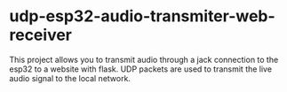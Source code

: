 # udp-esp32-audio-transmiter-web-receiver
This project allows you to transmit audio through a jack connection to the esp32 to a website with flask. UDP packets are used to transmit the live audio signal to the local network.

